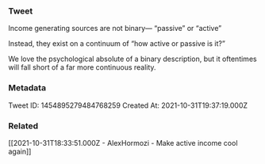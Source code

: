 ### Tweet
Income generating sources are not binary— “passive” or “active”

Instead, they exist on a continuum of “how active or passive is it?”

We love the psychological absolute of a binary description, but it oftentimes will fall short of a far more continuous reality.

### Metadata
Tweet ID: 1454895279484768259
Created At: 2021-10-31T19:37:19.000Z

### Related
[[2021-10-31T18:33:51.000Z - AlexHormozi - Make active income cool again]]

